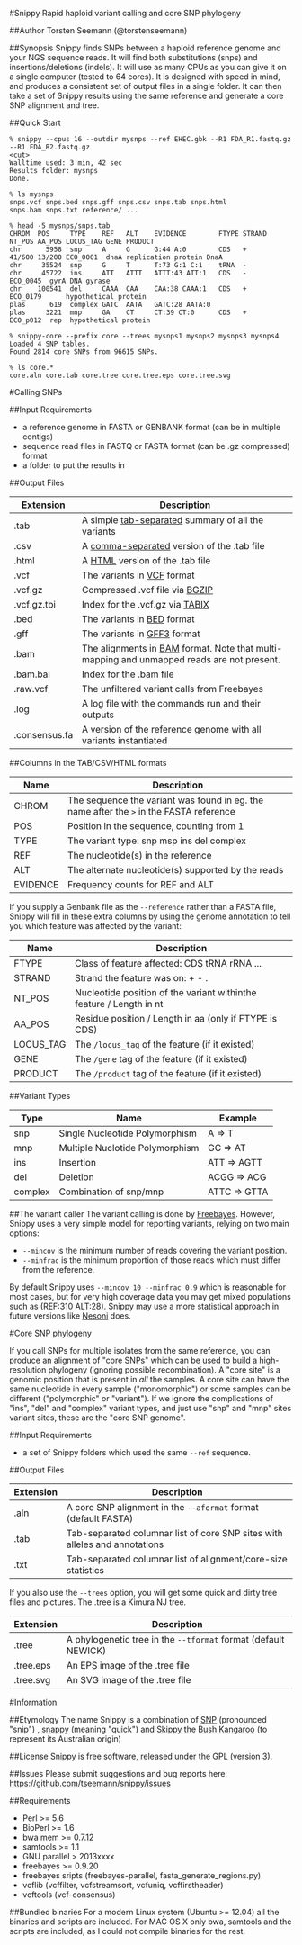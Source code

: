 #Snippy
Rapid haploid variant calling and core SNP phylogeny

##Author
Torsten Seemann (@torstenseemann)

##Synopsis
Snippy finds SNPs between a haploid reference genome and your NGS sequence reads. It will find both substitutions (snps) and insertions/deletions (indels). It will use as many CPUs as you can give it on a single computer (tested to 64 cores). It is designed with speed in mind, and produces a consistent set of output files in a single folder.
It can then take a set of Snippy results using the same reference and generate a core SNP alignment and tree.

##Quick Start
```
% snippy --cpus 16 --outdir mysnps --ref EHEC.gbk --R1 FDA_R1.fastq.gz --R1 FDA_R2.fastq.gz
<cut>
Walltime used: 3 min, 42 sec
Results folder: mysnps
Done.

% ls mysnps
snps.vcf snps.bed snps.gff snps.csv snps.tab snps.html
snps.bam snps.txt reference/ ...

% head -5 mysnps/snps.tab
CHROM  POS     TYPE    REF   ALT    EVIDENCE        FTYPE STRAND NT_POS AA_POS LOCUS_TAG GENE PRODUCT
chr      5958  snp     A     G      G:44 A:0        CDS   +      41/600 13/200 ECO_0001  dnaA replication protein DnaA
chr     35524  snp     G     T      T:73 G:1 C:1    tRNA  -   
chr     45722  ins     ATT   ATTT   ATTT:43 ATT:1   CDS   -                    ECO_0045  gyrA DNA gyrase
chr    100541  del     CAAA  CAA    CAA:38 CAAA:1   CDS   +                    ECO_0179      hypothetical protein
plas      619  complex GATC  AATA   GATC:28 AATA:0  
plas     3221  mnp     GA    CT     CT:39 CT:0      CDS   +                    ECO_p012  rep  hypothetical protein

% snippy-core --prefix core --trees mysnps1 mysnps2 mysnps3 mysnps4 
Loaded 4 SNP tables.
Found 2814 core SNPs from 96615 SNPs.

% ls core.*
core.aln core.tab core.tree core.tree.eps core.tree.svg
```
#Calling SNPs

##Input Requirements
* a reference genome in FASTA or GENBANK format (can be in multiple contigs)
* sequence read files in FASTQ or FASTA format (can be .gz compressed) format
* a folder to put the results in

##Output Files

Extension | Description
----------|--------------
.tab | A simple [tab-separated](http://en.wikipedia.org/wiki/Tab-separated_values) summary of all the variants
.csv | A [comma-separated](http://en.wikipedia.org/wiki/Comma-separated_values) version of the .tab file
.html | A [HTML](http://en.wikipedia.org/wiki/HTML) version of the .tab file
.vcf | The variants in [VCF](http://en.wikipedia.org/wiki/Variant_Call_Format) format
.vcf.gz | Compressed .vcf file via [BGZIP](http://blastedbio.blogspot.com.au/2011/11/bgzf-blocked-bigger-better-gzip.html) 
.vcf.gz.tbi | Index for the .vcf.gz via [TABIX](http://bioinformatics.oxfordjournals.org/content/27/5/718.full)
.bed | The variants in [BED](http://genome.ucsc.edu/FAQ/FAQformat.html#format1) format
.gff | The variants in [GFF3](http://www.sequenceontology.org/gff3.shtml) format
.bam | The alignments in [BAM](http://en.wikipedia.org/wiki/SAMtools) format. Note that multi-mapping and unmapped reads are not present.
.bam.bai | Index for the .bam file
.raw.vcf | The unfiltered variant calls from Freebayes
.log | A log file with the commands run and their outputs
.consensus.fa | A version of the reference genome with all variants instantiated

##Columns in the TAB/CSV/HTML formats

Name | Description
-----|------------
CHROM | The sequence the variant was found in eg. the name after the ```>``` in the FASTA reference
POS | Position in the sequence, counting from 1
TYPE | The variant type: snp msp ins del complex
REF | The nucleotide(s) in the reference
ALT | The alternate nucleotide(s) supported by the reads
EVIDENCE | Frequency counts for REF and ALT

If you supply a Genbank file as the ```--reference``` rather than a FASTA file, Snippy will fill in these extra columns by using the genome annotation to tell you which feature was affected by the variant:

Name | Description
-----|------------
FTYPE | Class of feature affected: CDS tRNA rRNA ...
STRAND | Strand the feature was on: + - .
NT_POS | Nucleotide position of the variant withinthe feature / Length in nt
AA_POS | Residue position / Length in aa (only if FTYPE is CDS)
LOCUS_TAG | The ```/locus_tag``` of the feature (if it existed)
GENE | The ```/gene``` tag of the feature (if it existed)
PRODUCT | The ```/product``` tag of the feature (if it existed)

##Variant Types

Type | Name | Example
-----|------|-------------
snp  | Single Nucleotide Polymorphism |  A => T
mnp  | Multiple Nuclotide Polymorphism | GC => AT
ins  | Insertion | ATT => AGTT
del  | Deletion | ACGG => ACG
complex | Combination of snp/mnp | ATTC => GTTA

##The variant caller
The variant calling is done by [Freebayes](https://github.com/ekg/freebayes). However, Snippy uses a very simple model for reporting variants, relying on two main options:
* ```--mincov``` is the minimum number of reads covering the variant position.
* ```--minfrac``` is the minimum proportion of those reads which must differ from the reference.

By default Snippy uses ```--mincov 10 --minfrac 0.9``` which is reasonable for most cases, but for very high coverage data you may get mixed populations such as (REF:310 ALT:28). Snippy may use a more statistical approach in future versions like [Nesoni](https://github.com/Victorian-Bioinformatics-Consortium/nesoni) does.

#Core SNP phylogeny

If you call SNPs for multiple isolates from the same reference, you can produce an alignment of "core SNPs" which can be used to build a high-resolution phylogeny (ignoring possible recombination). A "core site" is a genomic position that is present in _all_ the samples. A core site can have the same nucleotide in every sample ("monomorphic") or some samples can be different ("polymorphic" or "variant"). If we ignore the complications of "ins", "del" and "complex" variant types, and just use "snp" and "mnp" sites variant sites, these are the "core SNP genome".

##Input Requirements
* a set of Snippy folders which used the same ``--ref`` sequence.

##Output Files

Extension | Description
----------|--------------
.aln | A core SNP alignment in the ```--aformat``` format (default FASTA)
.tab | Tab-separated columnar list of core SNP sites with alleles and annotations
.txt | Tab-separated columnar list of alignment/core-size statistics

If you also use the ```--trees``` option, you will get some quick and dirty tree files and pictures. 
The .tree is a Kimura NJ tree.

Extension | Description
----------|--------------
.tree | A phylogenetic tree in the ```--tformat``` format (default NEWICK)
.tree.eps | An EPS image of the .tree file
.tree.svg | An SVG image of the .tree file

#Information

##Etymology
The name Snippy is a combination of [SNP](http://en.wikipedia.org/wiki/Single-nucleotide_polymorphism) (pronounced "snip") , [snappy](http://www.thefreedictionary.com/snappy) (meaning "quick") and [Skippy the Bush Kangaroo](http://en.wikipedia.org/wiki/Skippy_the_Bush_Kangaroo) (to represent its Australian origin)

##License
Snippy is free software, released under the GPL (version 3).

##Issues
Please submit suggestions and bug reports here: https://github.com/tseemann/snippy/issues

##Requirements
* Perl >= 5.6
* BioPerl >= 1.6
* bwa mem >= 0.7.12 
* samtools >= 1.1
* GNU parallel > 2013xxxx
* freebayes >= 0.9.20 
* freebayes sripts (freebayes-parallel, fasta_generate_regions.py)
* vcflib (vcffilter, vcfstreamsort, vcfuniq, vcffirstheader)
* vcftools (vcf-consensus)

##Bundled binaries
For a modern Linux system (Ubuntu >= 12.04) all the binaries and scripts are included. For MAC OS X only bwa, samtools and the scripts are included, as I could not compile binaries for the rest.

